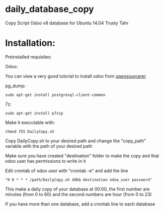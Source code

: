 # daily_database_copy

Copy Script Odoo v8 database for Ubuntu 14.04 Trusty Tahr

# Installation:

Preinstalled requisites:

Odoo:

You can view a very good tutorial to install odoo from <a href="http://www.theopensourcerer.com/2014/09/how-to-install-openerp-odoo-8-on-ubuntu-server-14-04-lts">opensourcerer </a>

pg_dump:

    sudo apt-get install postgresql-client-common

7z:

    sudo apt-get install p7zip

Make it executable with:

    chmod 755 DailyCopy.sh

Copy DailyCopy.sh to your desired path and change the "copy_path" variable with the path of your desired path

Make sure you have created "destination" folder to make the copy and that odoo user has permissions to write in it

Edit crontab of odoo user with "crontab -e" and add the line

    "0 0 * * * /path/DailyCopy.sh ddbb destination odoo_user password"  

This make a daily copy of your database at 00:00, the first number are minutes (from 0 to 60) and the second numbers are hour (from 0 to 23)

If you have more than one database, add a crontab line to each database

